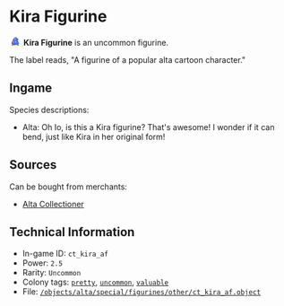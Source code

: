 # Kira Figurine

<img src="https://raw.githubusercontent.com/Ceterai/Enternia/main/objects/alta/special/figurines/other/ct_kira_af.png" alt="Kira Figurine icon" loading="lazy" height="16px" width="auto" /> **Kira Figurine** is an uncommon figurine.

The label reads, "A figurine of a popular alta cartoon character."

## Ingame

Species descriptions:

- Alta: Oh Io, is this a Kira figurine? That's awesome! I wonder if it can bend, just like Kira in her original form!

## Sources

Can be bought from merchants:

- [Alta Collectioner](https://ceterai.github.io/MyEnternia/Wiki/AltaCollectioner)

## Technical Information

- In-game ID: `ct_kira_af`
- Power: `2.5`
- Rarity: `Uncommon`
- Colony tags: [`pretty`](https://ceterai.github.io/MyEnternia/Wiki/Tags/Pretty), [`uncommon`](https://ceterai.github.io/MyEnternia/Wiki/Tags/Uncommon), [`valuable`](https://ceterai.github.io/MyEnternia/Wiki/Tags/Valuable)
- File: [`/objects/alta/special/figurines/other/ct_kira_af.object`](https://github.com/Ceterai/Enternia/blob/main/objects/alta/special/figurines/other/ct_kira_af.object)

